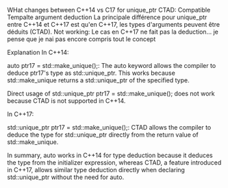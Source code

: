 WHat changes between C++14 vs C17 for unique_ptr
CTAD: Compatible Tempalte argument deduction
La principale différence pour unique_ptr entre C++14 et C++17
est qu'en C++17, les types d'arguments peuvent être déduits (CTAD).
Not working: Le cas en C++17 ne fait pas la deduction... je pense que je nai pas encore compris tout le concept

Explanation
In C++14:

auto ptr17 = std::make_unique<MyClass>();: The auto keyword allows the compiler to deduce ptr17's type as std::unique_ptr<MyClass>. This works because std::make_unique returns a std::unique_ptr of the specified type.

Direct usage of std::unique_ptr ptr17 = std::make_unique<MyClass>(); does not work because CTAD is not supported in C++14.

In C++17:

std::unique_ptr ptr17 = std::make_unique<MyClass>();: CTAD allows the compiler to deduce the type for std::unique_ptr directly from the return value of std::make_unique.

In summary, auto works in C++14 for type deduction because it deduces the type from the initializer expression, whereas CTAD, a feature introduced in C++17, allows similar type deduction directly when declaring std::unique_ptr without the need for auto.
